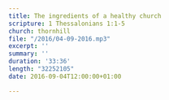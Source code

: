 ```yaml
---
title: The ingredients of a healthy church
scripture: 1 Thessalonians 1:1-5
church: thornhill
file: "/2016/04-09-2016.mp3"
excerpt: ''
summary: ''
duration: '33:36'
length: "32252105"
date: 2016-09-04T12:00:00+01:00

---
```


